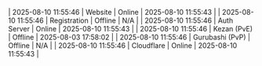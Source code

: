 | 2025-08-10 11:55:46 | Website | Online | 2025-08-10 11:55:43 |
| 2025-08-10 11:55:46 | Registration | Offline | N/A |
| 2025-08-10 11:55:46 | Auth Server | Online | 2025-08-10 11:55:43 |
| 2025-08-10 11:55:46 | Kezan (PvE) | Offline | 2025-08-03 17:58:02 |
| 2025-08-10 11:55:46 | Gurubashi (PvP) | Offline | N/A |
| 2025-08-10 11:55:46 | Cloudflare | Online | 2025-08-10 11:55:43 |
